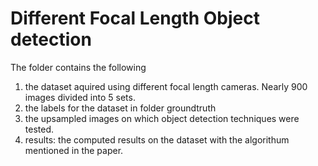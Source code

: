 # Different Focal Length Object detection

The folder contains the following 
1. the dataset aquired using different focal length cameras. Nearly 900 images divided into 5 sets.
2. the labels for the dataset in folder groundtruth
3. the upsampled images on which object detection techniques were tested.
4. results: the computed results on the dataset with the algorithum mentioned in the paper.
